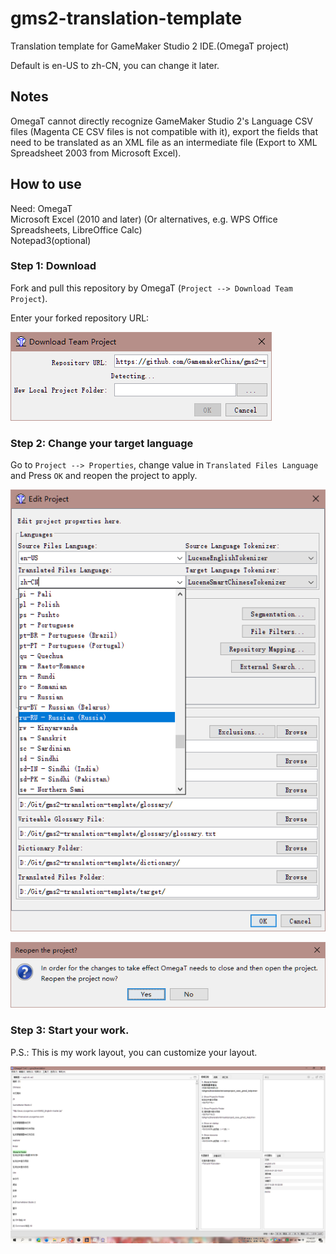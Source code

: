 # gms2-translation-template
Translation template for GameMaker Studio 2 IDE.(OmegaT project)

Default is en-US to zh-CN, you can change it later.

## Notes

OmegaT cannot directly recognize GameMaker Studio 2's Language CSV files (Magenta CE CSV files is not compatible with it), export the fields that need to be translated as an XML file as an intermediate file (Export to XML Spreadsheet 2003 from Microsoft Excel).

## How to use

Need:
OmegaT  
Microsoft Excel (2010 and later) (Or alternatives, e.g. WPS Office Spreadsheets, LibreOffice Calc)  
Notepad3(optional)  

### Step 1: Download

Fork and pull this repository by OmegaT (`Project --> Download Team Project`).

Enter your forked repository URL:

![](./screenshots/1.png)

### Step 2: Change your target language
Go to `Project --> Properties`, change value in `Translated Files Language` and Press `OK` and reopen the project to apply.

![](./screenshots/2.png)

![](./screenshots/3.png)

### Step 3: Start your work.

P.S.: This is my work layout, you can customize your layout.

![](./screenshots/4.png)